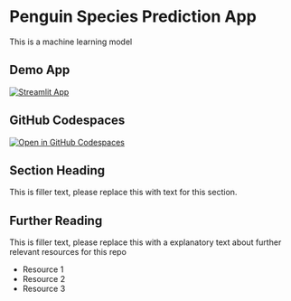 # Penguin Species Prediction App

This is a machine learning model

## Demo App

[![Streamlit App](https://static.streamlit.io/badges/streamlit_badge_black_white.svg)](https://youtube-analysis-dashboard.streamlit.app/)

## GitHub Codespaces

[![Open in GitHub Codespaces](https://github.com/codespaces/badge.svg)](https://codespaces.new/streamlit/app-starter-kit?quickstart=1)

## Section Heading

This is filler text, please replace this with text for this section.

## Further Reading

This is filler text, please replace this with a explanatory text about further relevant resources for this repo
- Resource 1
- Resource 2
- Resource 3

